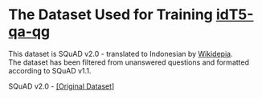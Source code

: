 # The Dataset Used for Training [idT5-qa-qg](https://huggingface.co/muchad/idt5-qa-qg)
This dataset is SQuAD v2.0 - translated to Indonesian by [Wikidepia](https://github.com/Wikidepia/indonesian_datasets/tree/master/question-answering/squad).  
The dataset has been filtered from unanswered questions and formatted according to SQuAD v1.1. 

SQuAD v2.0 - [[Original Dataset]](https://rajpurkar.github.io/SQuAD-explorer/)
